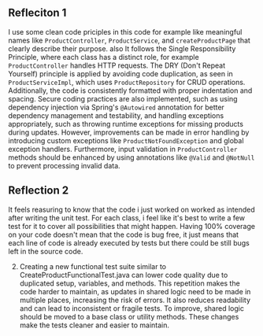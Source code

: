 ## Refleciton 1

I use some clean code priciples in this code for example like meaningful names like ```ProductController```, ```ProductService```, and ```createProductPage``` that clearly describe their purpose. also It follows the Single Responsibility Principle, where each class has a distinct role, for example ```ProductController``` handles HTTP requests. The DRY (Don't Repeat Yourself) principle is applied by avoiding code duplication, as seen in ```ProductServiceImpl```, which uses ```ProductRepository``` for CRUD operations. Additionally, the code is consistently formatted with proper indentation and spacing. Secure coding practices are also implemented, such as using dependency injection via Spring's ```@Autowired``` annotation for better dependency management and testability, and handling exceptions appropriately, such as throwing runtime exceptions for missing products during updates. However, improvements can be made in error handling by introducing custom exceptions like ```ProductNotFoundException``` and global exception handlers. Furthermore, input validation in ```ProductController``` methods should be enhanced by using annotations like ```@Valid``` and ```@NotNull``` to prevent processing invalid data.

## Reflection 2

It feels reasuring to know that the code i just worked on worked as intended after writing the unit test. For each class, i feel like it's best to write a few test for it to cover all possibilities that might
happen. Having 100% coverage on your code doesn't mean that the code is bug free, it just means that each line of code is already executed by tests but there could be still bugs left in the source code.

2. Creating a new functional test suite similar to CreateProductFunctionalTest.java can lower code quality due to duplicated setup, variables, and methods. This repetition makes the code harder to maintain, as
updates in shared logic need to be made in multiple places, increasing the risk of errors. It also reduces readability and can lead to inconsistent or fragile tests. To improve, shared logic should be moved to a
base class or utility methods. These changes make the tests cleaner and easier to maintain.

